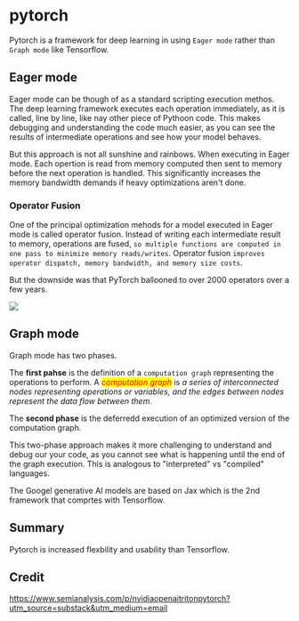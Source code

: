 # pytorch

Pytorch is a framework for deep learning in using `Eager mode` rather than `Graph mode` like Tensorflow.


## Eager mode

Eager mode can be though of as a standard scripting execution methos. The deep learning framework executes each operation immediately, as it is called, line by line, like nay other piece of Pythoon code. This makes debugging and understanding the code much easier, as you can see the results of intermediate operations and see how your model behaves.

But this approach is not all sunshine and rainbows. When executing in Eager mode. Each opertion is read from memory computed then sent to memory before the next operation is handled. This significantly increases the memory bandwidth demands if heavy optimizations aren't done.

### Operator Fusion

One of the principal optimization mehods for a model executed in Eager mode is called operator fusion. Instead of writing each intermediate result to memory, operations are fused, `so multiple functions are computed in one pass to minimize memory reads/writes`. Operator fusion `improves operator dispatch, memory bandwidth, and memory size costs`.

But the downside was that PyTorch ballooned to over 2000 operators over a few years.

![](https://substackcdn.com/image/fetch/f_auto,q_auto:good,fl_progressive:steep/https%3A%2F%2Fsubstack-post-media.s3.amazonaws.com%2Fpublic%2Fimages%2F40995db9-3a8d-4917-8943-c313807d92b9_3420x1952.png)


## Graph mode

Graph mode has two phases.

The **first pahse** is the definition of a `computation graph` representing the operations to perform. A <mark style="color:red;">*computation graph*</mark> is *a series of interconnected nodes representing operations or variables, and the edges between nodes represent the data flow between them*.

The **second phase** is the deferredd execution of an optimized version of the computation graph.

This two-phase approach makes it more challenging to understand and debug our your code, as you cannot see what is happening until the end of the graph execution. This is analogous to "interpreted" vs "compiled" languages.

The Googel generative AI models are based on Jax which is the 2nd framework that comprtes with Tensorflow.

## Summary

Pytorch is increased flexbility and usability than Tensorflow.

## Credit
https://www.semianalysis.com/p/nvidiaopenaitritonpytorch?utm_source=substack&utm_medium=email